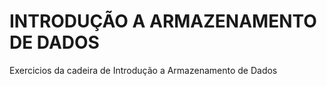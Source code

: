 # INTRODUÇÃO A ARMAZENAMENTO DE DADOS

Exercicios da cadeira de Introdução a Armazenamento de Dados
